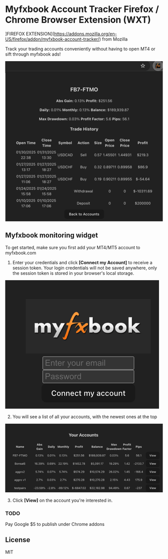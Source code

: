 # Myfxbook Account Tracker Firefox / Chrome Browser Extension (WXT)

]FIREFOX EXTENSION](https://addons.mozilla.org/en-US/firefox/addon/myfxbook-account-tracker/) from Mozilla 

Track your trading accounts conveniently without having to open MT4 or sift through myfxbook ads!

![MT4 Account](account.png)

## Myfxbook monitoring widget

To get started, make sure you first add your MT4/MT5 account to myfxbook.com

1. Enter your credentials and click **[Connect my Account]** to receive a session token. Your login credentials will not be saved anywhere, only the session token is stored in your browser's local storage.

![login](login.png)

2. You will see a list of all your accounts, with the newest ones at the top

![accounts](accounts.png)

3. Click **[View]** on the account you're interested in.

### TODO

Pay Google $5 to publish under Chrome addons

## License

MIT